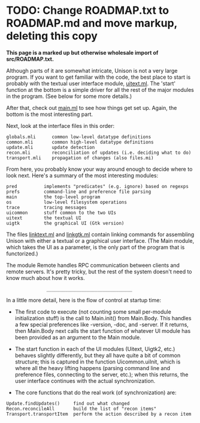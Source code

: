 # TODO: Change ROADMAP.txt to ROADMAP.md and move markup, deleting this copy

**This page is a marked up but otherwise wholesale import of src/ROADMAP.txt.**

Although parts of it are somewhat intricate, Unison is not a very large
program.  If you want to get familiar with the code, the best place to
start is probably with the textual user interface module, [uitext.ml](https://github.com/paulp/unison/blob/master/src/uitext.ml).  The
'start' function at the bottom is a simple driver for all the rest of the
major modules in the program.  (See below for some more details.)

After that, check out [main.ml](https://github.com/paulp/unison/blob/master/src/main.ml) to see how things get set up.  Again,
the bottom is the most interesting part.

Next, look at the interface files in this order:
```
globals.mli      common low-level datatype definitions
common.mli       common high-level datatype definitions
update.mli       update detection
recon.mli        reconciliation of updates (i.e. deciding what to do)
transport.mli    propagation of changes (also files.mi)
```
From here, you probably know your way around enough to decide where to
look next.  Here's a summary of the most interesting modules:
```
pred          implements "predicates" (e.g. ignore) based on regexps
prefs         command-line and preference file parsing
main          the top-level program
os            low-level filesystem operations
trace         tracing messages
uicommon      stuff common to the two UIs
uitext        the textual UI
uigtk         the graphical UI (Gtk version)
```

The files [linktext.ml](https://github.com/paulp/unison/blob/master/src/linktext.ml) and [linkgtk.ml](https://github.com/paulp/unison/blob/master/src/linkgtk.ml) contain linking commands for
assembling Unison with either a textual or a graphical user interface.
(The Main module, which takes the UI as a parameter, is the only part of
the program that is functorized.)

The module Remote handles RPC communication between clients and remote
servers.  It's pretty tricky, but the rest of the system doesn't need
to know much about how it works.

                   ________________________________

In a little more detail, here is the flow of control at startup time:

- The first code to execute (not counting some small per-module
  initialization stuff) is the call to Main.init() from Main.Body.  This
  handles a few special preferences like -version, -doc, and -server.  If it
  returns, then Main.Body next calls the start function of whatever UI
  module has been provided as an argument to the Main module.

- The start function in each of the UI modules (Uitext, Uigtk2, etc.)
  behaves slightly differently, but they all have quite a bit of common
  structure; this is captured in the function Uicommon.uiInit, which is
  where all the heavy lifting happens (parsing command line and preference
  files, connecting to the server, etc.); when this returns, the user
  interface continues with the actual synchronization.

- The core functions that do the real work (of synchronization) are:
```
Update.findUpdates()     find out what changed
Recon.reconcileAll       build the list of "recon items"
Transport.transportItem  perform the action described by a recon item
```